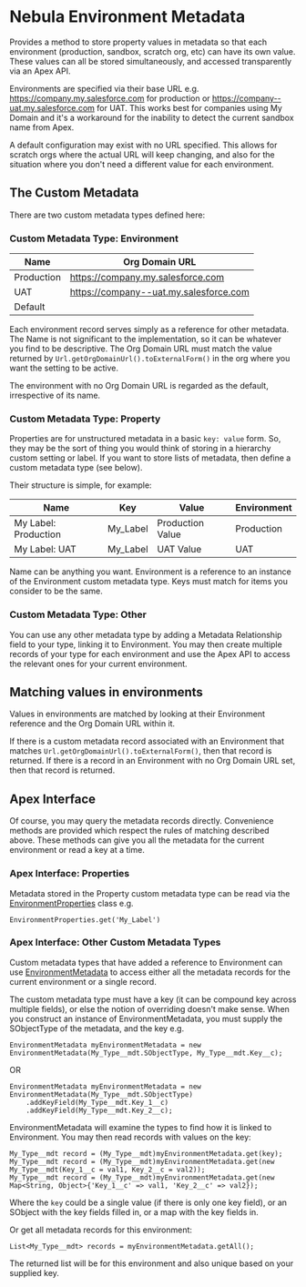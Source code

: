 # Nebula Environment Metadata

Provides a method to store property values in metadata so that each environment (production, sandbox, scratch org, etc)
can have its own value. These values can all be stored simultaneously, and accessed transparently via an Apex
API.

Environments are specified via their base URL e.g. https://company.my.salesforce.com for production or 
https://company--uat.my.salesforce.com for UAT. This works best for companies using My Domain and it's a 
workaround for the inability to detect the current sandbox name from Apex.  

A default configuration may exist with no URL specified. This allows for scratch orgs where the actual URL will keep 
changing, and also for the situation where you don't need a different value for each environment.

## The Custom Metadata

There are two custom metadata types defined here:

### Custom Metadata Type: Environment

| Name | Org Domain URL |
| --- | --- |
| Production | https://company.my.salesforce.com |
| UAT | https://company--uat.my.salesforce.com |
| Default |  |

Each environment record serves simply as a reference for other metadata. The Name is not significant to the 
implementation, so it can be whatever you find to be descriptive. The Org Domain URL must match the value returned by 
`Url.getOrgDomainUrl().toExternalForm()` in the org where you want the setting to be active.

The environment with no Org Domain URL is regarded as the default, irrespective of its name. 

### Custom Metadata Type: Property

Properties are for unstructured metadata in a basic `key: value` form. So, they may be the sort of thing you would think 
of storing in a hierarchy custom setting or label. If you want to store lists of metadata, then define a custom metadata type 
(see below).

Their structure is simple, for example:

| Name | Key | Value | Environment | 
| --- | --- | --- | --- |
| My Label: Production | My_Label | Production Value | Production |
| My Label: UAT | My_Label | UAT Value | UAT |

Name can be anything you want. Environment is a reference to an instance of the Environment custom metadata type. Keys 
must match for items you consider to be the same.

### Custom Metadata Type: Other

You can use any other metadata type by adding a Metadata Relationship field to your type, linking it to Environment. You
may then create multiple records of your type for each environment and use the Apex API to access the relevant ones for 
your current environment. 

## Matching values in environments

Values in environments are matched by looking at their Environment reference and the Org Domain URL within it. 

If there is a custom metadata record associated with an Environment that matches `Url.getOrgDomainUrl().toExternalForm()`,
then that record is returned. If there is a record in an Environment with no Org Domain URL set, then that record is returned.

## Apex Interface

Of course, you may query the metadata records directly. Convenience methods are provided which respect the rules of 
matching described above. These methods can give you all the metadata for the current environment or read a key at a time.

### Apex Interface: Properties

Metadata stored in the Property custom metadata type can be read via the [EnvironmentProperties](force-app/main/default/classes/EnvironmentProperties.cls) class e.g.

    EnvironmentProperties.get('My_Label')

### Apex Interface: Other Custom Metadata Types

Custom metadata types that have added a reference to Environment can use [EnvironmentMetadata](force-app/main/default/classes/EnvironmentMetadata.cls)
to access either all the metadata records for the current environment or a single record.

The custom metadata type must have a key (it can be compound key across multiple fields), or else the 
notion of overriding doesn't make sense. When you construct an instance of EnvironmentMetadata, you must supply the 
SObjectType of the metadata, and the key e.g.

    EnvironmentMetadata myEnvironmentMetadata = new EnvironmentMetadata(My_Type__mdt.SObjectType, My_Type__mdt.Key__c);

OR

    EnvironmentMetadata myEnvironmentMetadata = new EnvironmentMetadata(My_Type__mdt.SObjectType)
        .addKeyField(My_Type__mdt.Key_1__c)
        .addKeyField(My_Type__mdt.Key_2__c);


EnvironmentMetadata will examine the types to find how it is linked to Environment. You may then read records with 
values on the key:

    My_Type__mdt record = (My_Type__mdt)myEnvironmentMetadata.get(key);
    My_Type__mdt record = (My_Type__mdt)myEnvironmentMetadata.get(new My_Type__mdt(Key_1__c = val1, Key_2__c = val2));
    My_Type__mdt record = (My_Type__mdt)myEnvironmentMetadata.get(new Map<String, Object>{'Key_1__c' => val1, 'Key_2__c' => val2});

Where the `key` could be a single value (if there is only one key field), or an SObject with the key fields filled in, or
a map with the key fields in.

Or get all metadata records for this environment:

    List<My_Type__mdt> records = myEnvironmentMetadata.getAll();

The returned list will be for this environment and also unique based on your supplied key. 